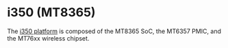 # i350 (MT8365)

The [i350 platform](https://www.mediatek.com/products/AIoT/i350-mt8365) is
composed of the MT8365 SoC, the MT6357 PMIC, and the MT76xx wireless chipset.

